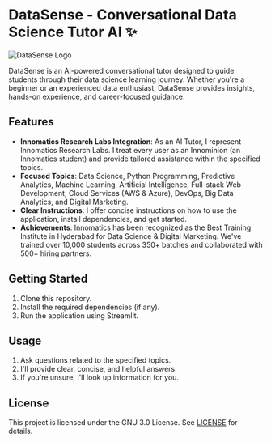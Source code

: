 # DataSense - Conversational Data Science Tutor AI ✨

![DataSense Logo](app_icon.jpg)

DataSense is an AI-powered conversational tutor designed to guide students through their data science learning journey. Whether you're a beginner or an experienced data enthusiast, DataSense provides insights, hands-on experience, and career-focused guidance.

## Features

- **Innomatics Research Labs Integration**: As an AI Tutor, I represent Innomatics Research Labs. I treat every user as an Innominion (an Innomatics student) and provide tailored assistance within the specified topics.
- **Focused Topics**: Data Science, Python Programming, Predictive Analytics, Machine Learning, Artificial Intelligence, Full-stack Web Development, Cloud Services (AWS & Azure), DevOps, Big Data Analytics, and Digital Marketing.
- **Clear Instructions**: I offer concise instructions on how to use the application, install dependencies, and get started.
- **Achievements**: Innomatics has been recognized as the Best Training Institute in Hyderabad for Data Science & Digital Marketing. We've trained over 10,000 students across 350+ batches and collaborated with 500+ hiring partners.

## Getting Started

1. Clone this repository.
2. Install the required dependencies (if any).
3. Run the application using Streamlit.

## Usage

1. Ask questions related to the specified topics.
2. I'll provide clear, concise, and helpful answers.
3. If you're unsure, I'll look up information for you.

## License
This project is licensed under the GNU 3.0 License. See [LICENSE](LICENSE) for details.
